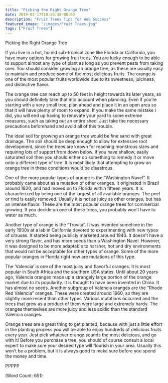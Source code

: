 ```yaml
---
title: "Picking the Right Orange Tree"
date: 2019-03-17T18:29:36-08:00
description: "Fruit Trees Tips for Web Success"
featured_image: "/images/Fruit Trees.jpg"
tags: ["Fruit Trees"]
---
```


Picking the Right Orange Tree

If you live in a hot, humid sub-tropical zone like Florida or California, you have many options for growing fruit trees. You are lucky enough to be able to support almost any type of plant as long as you prevent pests from taking over. You should consider growing an orange tree, as these are usually easy to maintain and produce some of the most delicious fruits. The orange is one of the most popular fruits worldwide due to its sweetness, juiciness, and distinctive flavor.

The orange tree can reach up to 50 feet in height towards its later years, so you should definitely take that into account when planning. Even if you’re starting with a very small tree, plan ahead and place it in an open area so that it will have plenty of room to expand. If you make the same mistake I did, you will end up having to renovate your yard to some extreme measures, such as taking out an entire shed. Just take the necessary precautions beforehand and avoid all of this trouble.

The ideal soil for growing an orange tree would be fine sand with great drainage. The soil should be deep enough to allow for extensive root development, since the trees are known for reaching monstrous sizes and requiring lots of support from down below. If you have shallow, easily saturated soil then you should either do something to remedy it or move onto a different type of tree. It is most likely that attempting to grow an orange tree in these conditions would be disastrous.

One of the more popular types of orange is the “Washington Navel”. It probably came about as a mutation of other oranges. It originated in Brazil around 1820, and had moved on to Florida within fifteen years. It is characterized by being one of the largest of all available oranges. The peel or rind is easily removed. Usually it is not as juicy as other oranges, but has an intense flavor. These are the most popular orange trees for commercial growing. If you decide on one of these trees, you probably won’t have to water as much.

Another type of orange is the “Trovita”. It was invented sometime in the early 1900s at a lab in California devoted to experimenting with new types of citruses. It started being publicly marketed around 1940. It doesn’t have a very strong flavor, and has more seeds than a Washington Navel. However, it was designed to be more adaptable to harsher, hot and dry environments that would not be acceptable for other types of orange. Some of the more popular oranges in Florida right now are mutations of this type.  

The ‘Valencia’ is one of the most juicy and flavorful oranges. It is most popular in South Africa and the southern USA states. Until about 20 years ago, Valencia oranges made up a strangely large portion of the orange market due to its popularity. It is thought to have been invented in China. It has almost no seeds. Another subgroup of Valencia oranges are the “Rhode Red Valencia” oranges. These were created around 1960, so they are slightly more recent than other types. Various mutations occurred and the trees that grew as a product of them were large and extremely hardy. The oranges themselves are more juicy and less acidic than the standard Valencia oranges.

Orange trees are a great thing to get planted, because with just a little effort in the planting process you will be able to enjoy hundreds of delicious fruits every year. Just pick whatever orange sounds the most delicious, and go with it! Before you purchase a tree, you should of course consult a local expert to make sure your desired type will flourish in your area. Usually this won’t be a problem, but it is always good to make sure before you spend the money and time.

PPPPP

(Word Count: 651)

